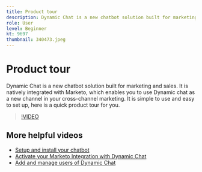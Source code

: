 ```yaml
---
title: Product tour
description: Dynamic Chat is a new chatbot solution built for marketing and sales.
role: User
level: Beginner
kt: 9697
thumbnail: 340473.jpeg
---
```


# Product tour

Dynamic Chat is a new chatbot solution built for marketing and sales. It is natively integrated with Marketo, which enables you to use Dynamic chat as a new channel in your cross-channel marketing. It is simple to use and easy to set up, here is a quick product tour for you.

>[!VIDEO](https://video.tv.adobe.com/v/340473/?quality=12&learn=on)

## More helpful videos

- [Setup and install your chatbot](setup.md)
- [Activate your Marketo Integration with Dynamic Chat](marketo-integration.md)
- [Add and manage users of Dynamic Chat](user-management)
